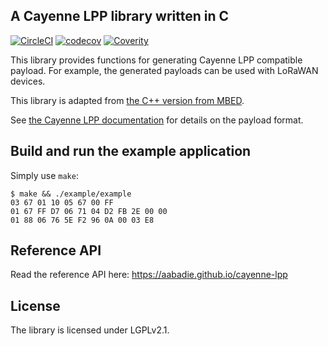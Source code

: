 ## A Cayenne LPP library written in C

[![CircleCI](https://circleci.com/gh/aabadie/cayenne-lpp/tree/master.svg?style=shield&circle-token=:circle-token)](https://circleci.com/gh/aabadie/cayenne-lpp/tree/master) [![codecov](https://codecov.io/gh/aabadie/cayenne-lpp/branch/master/graph/badge.svg)](https://codecov.io/gh/aabadie/cayenne-lpp) [![Coverity](https://scan.coverity.com/projects/15620/badge.svg)](https://scan.coverity.com/projects/aabadie-cayenne-lpp)

This library provides functions for generating Cayenne LPP compatible payload.
For example, the generated payloads can be used with LoRaWAN devices.

This library is adapted from
[the C++ version from MBED](https://developer.mbed.org/teams/myDevicesIoT/code/Cayenne-LPP/).

See [the Cayenne LPP documentation](https://mydevices.com/cayenne/docs_stage/lora/#lora-cayenne-low-power-payload)
for details on the payload format.

## Build and run the example application

Simply use `make`:

    $ make && ./example/example
    03 67 01 10 05 67 00 FF
    01 67 FF D7 06 71 04 D2 FB 2E 00 00
    01 88 06 76 5E F2 96 0A 00 03 E8

## Reference API

Read the reference API here: https://aabadie.github.io/cayenne-lpp

## License

The library is licensed under LGPLv2.1.
